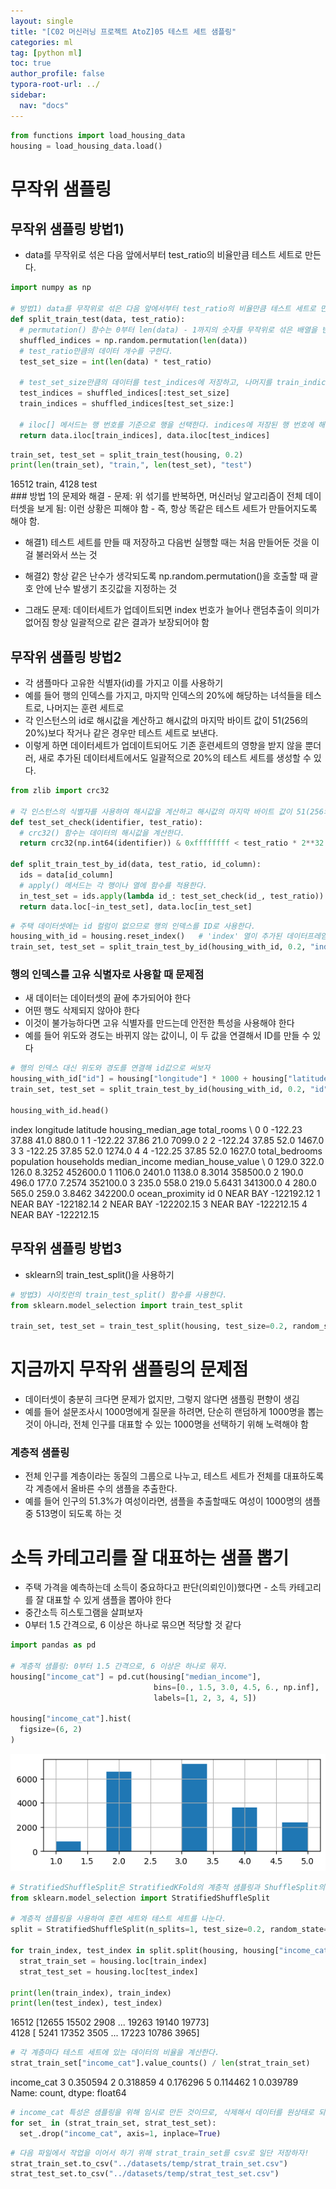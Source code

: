 ```yaml
---
layout: single
title: "[C02 머신러닝 프로젝트 AtoZ]05 테스트 세트 샘플링"
categories: ml
tag: [python ml]
toc: true
author_profile: false
typora-root-url: ../
sidebar:
  nav: "docs"
---
```


 

``` python
from functions import load_housing_data
housing = load_housing_data.load()
```
# 무작위 샘플링
 
## 무작위 샘플링 방법1) 
- data를 무작위로 섞은 다음 앞에서부터 test_ratio의 비율만큼 테스트 세트로 만든다.
 

``` python
import numpy as np

# 방법1) data를 무작위로 섞은 다음 앞에서부터 test_ratio의 비율만큼 테스트 세트로 만든다.
def split_train_test(data, test_ratio):
  # permutation() 함수는 0부터 len(data) - 1까지의 숫자를 무작위로 섞은 배열을 반환한다.
  shuffled_indices = np.random.permutation(len(data))
  # test_ratio만큼의 데이터 개수를 구한다.
  test_set_size = int(len(data) * test_ratio)

  # test_set_size만큼의 데이터를 test_indices에 저장하고, 나머지를 train_indices에 저장한다.
  test_indices = shuffled_indices[:test_set_size]
  train_indices = shuffled_indices[test_set_size:]

  # iloc[] 메서드는 행 번호를 기준으로 행을 선택한다. indices에 저장된 행 번호에 해당하는 데이터를 반환한다.
  return data.iloc[train_indices], data.iloc[test_indices]
```

``` python
train_set, test_set = split_train_test(housing, 0.2)
print(len(train_set), "train,", len(test_set), "test")
```

<div class="op_wrap"><op>16512 train, 4128 test
</op><br></div>
### 방법 1의 문제와 해결
- 문제: 위 섞기를 반복하면, 머신러닝 알고리즘이 전체 데이터셋을 보게 됨: 이런 상황은 피해야 함
- 즉, 항상 똑같은 테스트 세트가 만들어지도록 해야 함.

- 해결1) 테스트 세트를 만들 때 저장하고 다음번 실행할 때는 처음 만들어둔 것을 이걸 불러와서 쓰는 것
- 해결2) 항상 같은 난수가 생각되도록 np.random.permutation()을 호출할 때 괄호 안에 난수 발생기 초깃값을 지정하는 것

- 그래도 문제: 데이터세트가 업데이트되면 index 번호가 늘어나 랜덤추출이 의미가 없어짐 항상 일괄적으로 같은 결과가 보장되어야 함
 
## 무작위 샘플링 방법2
- 각 샘플마다 고유한 식별자(id)를 가지고 이를 사용하기
- 예를 들어 행의 인덱스를 가지고, 마지막 인덱스의 20%에 해당하는 녀석들을 테스트로, 나머지는 훈련 세트로
- 각 인스턴스의 id로 해시값을 계산하고 해시값의 마지막 바이트 값이 51(256의 20%)보다 작거나 같은 경우만 테스트 세트로 보낸다.
- 이렇게 하면 데이터세트가 업데이트되어도 기존 훈련세트의 영향을 받지 않을 뿐더러, 새로 추가된 데이터세트에서도 일괄적으로 20%의 테스트 세트를 생성할 수 있다.
 

``` python
from zlib import crc32

# 각 인스턴스의 식별자를 사용하여 해시값을 계산하고 해시값의 마지막 바이트 값이 51(256의 20%)보다 작거나 같은 경우만 테스트 세트로 보낸다.
def test_set_check(identifier, test_ratio):
  # crc32() 함수는 데이터의 해시값을 계산한다.
  return crc32(np.int64(identifier)) & 0xffffffff < test_ratio * 2**32

def split_train_test_by_id(data, test_ratio, id_column):
  ids = data[id_column]
  # apply() 메서드는 각 행이나 열에 함수를 적용한다.
  in_test_set = ids.apply(lambda id_: test_set_check(id_, test_ratio))
  return data.loc[~in_test_set], data.loc[in_test_set]
```

``` python
# 주택 데이터셋에는 id 컬럼이 없으므로 행의 인덱스를 ID로 사용한다.
housing_with_id = housing.reset_index()   # 'index' 열이 추가된 데이터프레임이 반환된다
train_set, test_set = split_train_test_by_id(housing_with_id, 0.2, "index")
```
### 행의 인덱스를 고유 식별자로 사용할 때 문제점
- 새 데이터는 데이터셋의 끝에 추가되어야 한다
- 어떤 행도 삭제되지 않아야 한다
- 이것이 불가능하다면 고유 식별자를 만드는데 안전한 특성을 사용해야 한다
- 예를 들어 위도와 경도는 바뀌지 않는 값이니, 이 두 값을 연결해서 ID를 만들 수 있다
 

``` python
# 행의 인덱스 대신 위도와 경도를 연결해 id값으로 써보자
housing_with_id["id"] = housing["longitude"] * 1000 + housing["latitude"]
train_set, test_set = split_train_test_by_id(housing_with_id, 0.2, "id")

housing_with_id.head()
```

<div class="op_wrap"><op>   index  longitude  latitude  housing_median_age  total_rooms  \
</op><op>0      0    -122.23     37.88                41.0        880.0   
</op><op>1      1    -122.22     37.86                21.0       7099.0   
</op><op>2      2    -122.24     37.85                52.0       1467.0   
</op><op>3      3    -122.25     37.85                52.0       1274.0   
</op><op>4      4    -122.25     37.85                52.0       1627.0   
</op><op>
</op><op>   total_bedrooms  population  households  median_income  median_house_value  \
</op><op>0           129.0       322.0       126.0         8.3252            452600.0   
</op><op>1          1106.0      2401.0      1138.0         8.3014            358500.0   
</op><op>2           190.0       496.0       177.0         7.2574            352100.0   
</op><op>3           235.0       558.0       219.0         5.6431            341300.0   
</op><op>4           280.0       565.0       259.0         3.8462            342200.0   
</op><op>
</op><op>  ocean_proximity         id  
</op><op>0        NEAR BAY -122192.12  
</op><op>1        NEAR BAY -122182.14  
</op><op>2        NEAR BAY -122202.15  
</op><op>3        NEAR BAY -122212.15  
</op><op>4        NEAR BAY -122212.15  </op></div>

## 무작위 샘플링 방법3
- sklearn의 train_test_split()을 사용하기
 

``` python
# 방법3) 사이킷런의 train_test_split() 함수를 사용한다.
from sklearn.model_selection import train_test_split

train_set, test_set = train_test_split(housing, test_size=0.2, random_state=42)
```
# 지금까지 무작위 샘플링의 문제점

- 데이터셋이 충분히 크다면 문제가 없지만, 그렇지 않다면 샘플링 편향이 생김
- 예를 들어 설문조사시 1000명에게 질문을 하려면, 단순히 랜덤하게 1000명을 뽑는것이 아니라, 전체 인구를 대표할 수 있는 1000명을 선택하기 위해 노력해야 함

### 계층적 샘플링
- 전체 인구를 계층이라는 동질의 그룹으로 나누고, 테스트 세트가 전체를 대표하도록 각 계층에서 올바른 수의 샘플을 추출한다.
- 예를 들어 인구의 51.3%가 여성이라면, 샘플을 추출할때도 여성이 1000명의 샘플 중 513명이 되도록 하는 것

# 소득 카테고리를 잘 대표하는 샘플 뽑기
- 주택 가격을 예측하는데 소득이 중요하다고 판단(의뢰인이)했다면 - 소득 카테고리를 잘 대표할 수 있게 샘플을 뽑아야 한다
- 중간소득 히스토그램을 살펴보자
- 0부터 1.5 간격으로, 6 이상은 하나로 묶으면 적당할 것 같다
 

``` python
import pandas as pd

# 계층적 샘플링: 0부터 1.5 간격으로, 6 이상은 하나로 묶자.
housing["income_cat"] = pd.cut(housing["median_income"],
                                bins=[0., 1.5, 3.0, 4.5, 6., np.inf],
                                labels=[1, 2, 3, 4, 5])

housing["income_cat"].hist(
  figsize=(6, 2)
)
```

<div class="op_wrap"><op><Axes: ></op></div>

![](/images/2023-07-09-C02_머신러닝_프로젝트_AtoZ~05_테스트_세트_샘플링/15_1.png)

``` python
# StratifiedShuffleSplit은 StratifiedKFold의 계층적 샘플링과 ShuffleSplit의 무작위 샘플링을 합친 것이다.
from sklearn.model_selection import StratifiedShuffleSplit

# 계층적 샘플링을 사용하여 훈련 세트와 테스트 세트를 나눈다.
split = StratifiedShuffleSplit(n_splits=1, test_size=0.2, random_state=42)

for train_index, test_index in split.split(housing, housing["income_cat"]):
  strat_train_set = housing.loc[train_index]
  strat_test_set = housing.loc[test_index]

print(len(train_index), train_index)
print(len(test_index), test_index)
```

<div class="op_wrap"><op>16512 [12655 15502  2908 ... 19263 19140 19773]
</op><br><op>4128 [ 5241 17352  3505 ... 17223 10786  3965]
</op><br></div>

``` python
# 각 계층마다 테스트 세트에 있는 데이터의 비율을 계산한다.
strat_train_set["income_cat"].value_counts() / len(strat_train_set)
```

<div class="op_wrap"><op>income_cat
</op><op>3    0.350594
</op><op>2    0.318859
</op><op>4    0.176296
</op><op>5    0.114462
</op><op>1    0.039789
</op><op>Name: count, dtype: float64</op></div>


``` python
# income_cat 특성은 샘플링을 위해 임시로 만든 것이므로, 삭제해서 데이터를 원상태로 되돌리겠음
for set_ in (strat_train_set, strat_test_set):
  set_.drop("income_cat", axis=1, inplace=True)
```

``` python
# 다음 파일에서 작업을 이어서 하기 위해 strat_train_set를 csv로 일단 저장하자!
strat_train_set.to_csv("../datasets/temp/strat_train_set.csv")
strat_test_set.to_csv("../datasets/temp/strat_test_set.csv")
```
